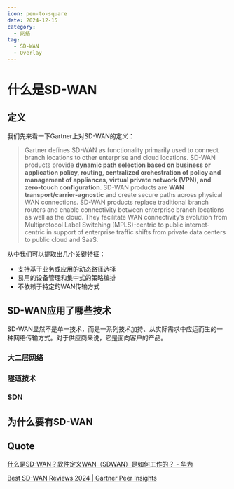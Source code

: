 ```yaml
---
icon: pen-to-square
date: 2024-12-15
category:
  - 网络
tag:
  - SD-WAN
  - Overlay
---
```


# 什么是SD-WAN

## 定义

我们先来看一下Gartner上对SD-WAN的定义：

> Gartner defines SD-WAN as functionality primarily used to connect branch locations to other enterprise and cloud locations. SD-WAN products provide **dynamic path selection based on business or application policy, routing, centralized orchestration of policy and management of appliances, virtual private network (VPN), and zero-touch configuration**. SD-WAN products are **WAN transport/carrier-agnostic** and create secure paths across physical WAN connections. SD-WAN products replace traditional branch routers and enable connectivity between enterprise branch locations as well as the cloud. They facilitate WAN connectivity’s evolution from Multiprotocol Label Switching (MPLS)-centric to public internet-centric in support of enterprise traffic shifts from private data centers to public cloud and SaaS.

从中我们可以提取出几个关键特征：

- 支持基于业务或应用的动态路径选择
- 易用的设备管理和集中式的策略编排
- 不依赖于特定的WAN传输方式

## SD-WAN应用了哪些技术

SD-WAN显然不是单一技术，而是一系列技术加持、从实际需求中应运而生的一种网络传输方式。对于供应商来说，它是面向客户的产品。

### 大二层网络

### 隧道技术

### SDN

## 为什么要有SD-WAN



## Quote

[什么是SD-WAN？软件定义WAN（SDWAN）是如何工作的？ - 华为](https://info.support.huawei.com/info-finder/encyclopedia/zh/SD-WAN.html)

[Best SD-WAN Reviews 2024 | Gartner Peer Insights](https://www.gartner.com/reviews/market/sd-wan)

